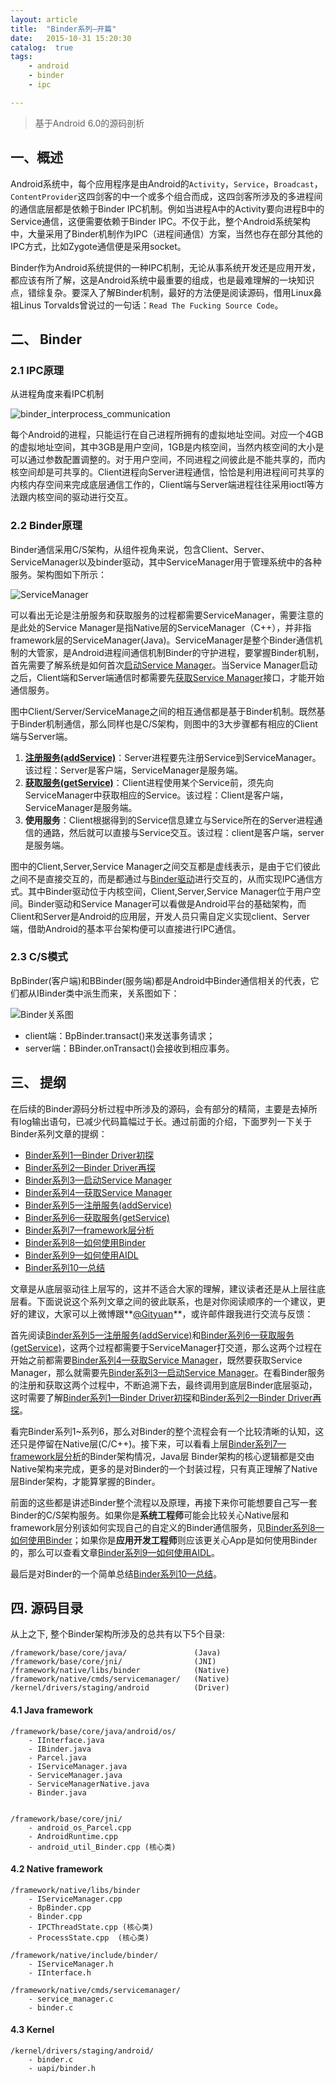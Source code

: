 ```yaml
---
layout: article
title:  "Binder系列—开篇"
date:   2015-10-31 15:20:30
catalog:  true
tags:
    - android
    - binder
    - ipc

---
```



> 基于Android 6.0的源码剖析

## 一、概述
Android系统中，每个应用程序是由Android的`Activity`，`Service`，`Broadcast`，`ContentProvider`这四剑客的中一个或多个组合而成，这四剑客所涉及的多进程间的通信底层都是依赖于Binder IPC机制。例如当进程A中的Activity要向进程B中的Service通信，这便需要依赖于Binder IPC。不仅于此，整个Android系统架构中，大量采用了Binder机制作为IPC（进程间通信）方案，当然也存在部分其他的IPC方式，比如Zygote通信便是采用socket。

Binder作为Android系统提供的一种IPC机制，无论从事系统开发还是应用开发，都应该有所了解，这是Android系统中最重要的组成，也是最难理解的一块知识点，错综复杂。要深入了解Binder机制，最好的方法便是阅读源码，借用Linux鼻祖Linus Torvalds曾说过的一句话：`Read The Fucking Source Code`。

## 二、 Binder


### 2.1 IPC原理

从进程角度来看IPC机制

![binder_interprocess_communication](../images/binder/prepare/binder_interprocess_communication.png)

每个Android的进程，只能运行在自己进程所拥有的虚拟地址空间。对应一个4GB的虚拟地址空间，其中3GB是用户空间，1GB是内核空间，当然内核空间的大小是可以通过参数配置调整的。对于用户空间，不同进程之间彼此是不能共享的，而内核空间却是可共享的。Client进程向Server进程通信，恰恰是利用进程间可共享的内核内存空间来完成底层通信工作的，Client端与Server端进程往往采用ioctl等方法跟内核空间的驱动进行交互。

### 2.2 Binder原理

Binder通信采用C/S架构，从组件视角来说，包含Client、Server、ServiceManager以及binder驱动，其中ServiceManager用于管理系统中的各种服务。架构图如下所示：

![ServiceManager](../images/binder/prepare/IPC-Binder.jpg)

可以看出无论是注册服务和获取服务的过程都需要ServiceManager，需要注意的是此处的Service Manager是指Native层的ServiceManager（C++），并非指framework层的ServiceManager(Java)。ServiceManager是整个Binder通信机制的大管家，是Android进程间通信机制Binder的守护进程，要掌握Binder机制，首先需要了解系统是如何首次[启动Service Manager](https://panard313.github.io/2015/11/07/binder-start-sm/)。当Service Manager启动之后，Client端和Server端通信时都需要先[获取Service Manager](https://panard313.github.io/2015/11/08/binder-get-sm/)接口，才能开始通信服务。

图中Client/Server/ServiceManage之间的相互通信都是基于Binder机制。既然基于Binder机制通信，那么同样也是C/S架构，则图中的3大步骤都有相应的Client端与Server端。

1. **[注册服务(addService)](https://panard313.github.io/2015/11/14/binder-add-service/)**：Server进程要先注册Service到ServiceManager。该过程：Server是客户端，ServiceManager是服务端。
2. **[获取服务(getService)](https://panard313.github.io/2015/11/15/binder-get-service/)**：Client进程使用某个Service前，须先向ServiceManager中获取相应的Service。该过程：Client是客户端，ServiceManager是服务端。
3. **使用服务**：Client根据得到的Service信息建立与Service所在的Server进程通信的通路，然后就可以直接与Service交互。该过程：client是客户端，server是服务端。

图中的Client,Server,Service Manager之间交互都是虚线表示，是由于它们彼此之间不是直接交互的，而是都通过与[Binder驱动](https://panard313.github.io/2015/11/01/binder-driver/)进行交互的，从而实现IPC通信方式。其中Binder驱动位于内核空间，Client,Server,Service Manager位于用户空间。Binder驱动和Service Manager可以看做是Android平台的基础架构，而Client和Server是Android的应用层，开发人员只需自定义实现client、Server端，借助Android的基本平台架构便可以直接进行IPC通信。

### 2.3 C/S模式

BpBinder(客户端)和BBinder(服务端)都是Android中Binder通信相关的代表，它们都从IBinder类中派生而来，关系图如下：

![Binder关系图](../images/binder/prepare/Ibinder_classes.jpg)

- client端：BpBinder.transact()来发送事务请求；
- server端：BBinder.onTransact()会接收到相应事务。


## 三、 提纲

在后续的Binder源码分析过程中所涉及的源码，会有部分的精简，主要是去掉所有log输出语句，已减少代码篇幅过于长。通过前面的介绍，下面罗列一下关于Binder系列文章的提纲：

- [Binder系列1—Binder Driver初探](https://panard313.github.io/2015/11/01/binder-driver/)
- [Binder系列2—Binder Driver再探](https://panard313.github.io/2015/11/02/binder-driver-2/)
- [Binder系列3—启动Service Manager](https://panard313.github.io/2015/11/07/binder-start-sm/)
- [Binder系列4—获取Service Manager](https://panard313.github.io/2015/11/08/binder-get-sm/)
- [Binder系列5—注册服务(addService)](https://panard313.github.io/2015/11/14/binder-add-service/)
- [Binder系列6—获取服务(getService)](https://panard313.github.io/2015/11/15/binder-get-service/)
- [Binder系列7—framework层分析](https://panard313.github.io/2015/11/21/binder-framework/)
- [Binder系列8—如何使用Binder](https://panard313.github.io/2015/11/22/binder-use/)
- [Binder系列9—如何使用AIDL](https://panard313.github.io/2015/11/23/binder-aidl/)
- [Binder系列10—总结](https://panard313.github.io/2015/11/28/binder-summary/)

文章是从底层驱动往上层写的，这并不适合大家的理解，建议读者还是从上层往底层看。下面说说这个系列文章之间的彼此联系，也是对你阅读顺序的一个建议，更好的建议，大家可以上微博跟**[@Gityuan](http://weibo.com/gityuan)**，或许邮件跟我进行交流与反馈：

首先阅读[Binder系列5—注册服务(addService)](https://panard313.github.io/2015/11/14/binder-add-service/)和[Binder系列6—获取服务(getService)](https://panard313.github.io/2015/11/15/binder-get-service/)，这两个过程都需要于ServiceManager打交道，那么这两个过程在开始之前都需要[Binder系列4—获取Service Manager](https://panard313.github.io/2015/11/08/binder-get-sm/)，既然要获取Service Manager，那么就需要先[Binder系列3—启动Service Manager](https://panard313.github.io/2015/11/07/binder-start-sm/)。在看Binder服务的注册和获取这两个过程中，不断追溯下去，最终调用到底层Binder底层驱动，这时需要了解[Binder系列1—Binder Driver初探](https://panard313.github.io/2015/11/01/binder-driver/)和[Binder系列2—Binder Driver再探](https://panard313.github.io/2015/11/02/binder-driver-2/)。

看完Binder系列1~系列6，那么对Binder的整个流程会有一个比较清晰的认知，这还只是停留在Native层(C/C++)。接下来，可以看看上层[Binder系列7—framework层分析](https://panard313.github.io/2015/11/21/binder-framework/)的Binder架构情况，Java层 Binder架构的核心逻辑都是交由Native架构来完成，更多的是对Binder的一个封装过程，只有真正理解了Native层Binder架构，才能算掌握的Binder。

前面的这些都是讲述Binder整个流程以及原理，再接下来你可能想要自己写一套Binder的C/S架构服务。如果你是**系统工程师**可能会比较关心Native层和framework层分别该如何实现自己的自定义的Binder通信服务，见[Binder系列8—如何使用Binder](https://panard313.github.io/2015/11/22/binder-use/)；如果你是**应用开发工程师**则应该更关心App是如何使用Binder的，那么可以查看文章[Binder系列9—如何使用AIDL](https://panard313.github.io/2015/11/23/binder-aidl/)。

最后是对Binder的一个简单总结[Binder系列10—总结](https://panard313.github.io/2015/11/28/binder-summary/)。

## 四. 源码目录
从上之下, 整个Binder架构所涉及的总共有以下5个目录:

    /framework/base/core/java/               (Java)
    /framework/base/core/jni/                (JNI)
    /framework/native/libs/binder            (Native)
    /framework/native/cmds/servicemanager/   (Native)
    /kernel/drivers/staging/android          (Driver)

#### 4.1 Java framework

    /framework/base/core/java/android/os/  
        - IInterface.java
        - IBinder.java
        - Parcel.java
        - IServiceManager.java
        - ServiceManager.java
        - ServiceManagerNative.java
        - Binder.java  


    /framework/base/core/jni/    
        - android_os_Parcel.cpp
        - AndroidRuntime.cpp
        - android_util_Binder.cpp (核心类)

#### 4.2 Native framework

    /framework/native/libs/binder         
        - IServiceManager.cpp
        - BpBinder.cpp
        - Binder.cpp
        - IPCThreadState.cpp (核心类)
        - ProcessState.cpp  (核心类)

    /framework/native/include/binder/
        - IServiceManager.h
        - IInterface.h

    /framework/native/cmds/servicemanager/
        - service_manager.c
        - binder.c

#### 4.3 Kernel

    /kernel/drivers/staging/android/
        - binder.c
        - uapi/binder.h
